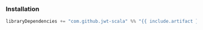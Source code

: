 ### Installation

```scala
libraryDependencies += "com.github.jwt-scala" %% "{{ include.artifact }}" % "8.0.1"
```
